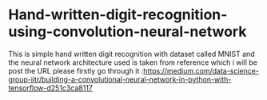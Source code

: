 # Hand-written-digit-recognition-using-convolution-neural-network
This is simple hand written digit recognition with dataset called MNIST and the neural network architecture used is taken from reference which i will be post the URL please firstly go through it :https://medium.com/data-science-group-iitr/building-a-convolutional-neural-network-in-python-with-tensorflow-d251c3ca8117
